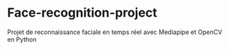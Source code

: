 # Face-recognition-project
Projet de reconnaissance faciale en temps réel avec Mediapipe et OpenCV en Python

